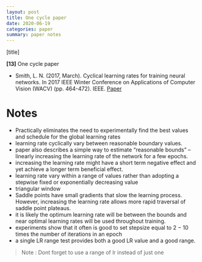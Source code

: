 ```yaml
---
layout: post
title: One cycle paper
date: 2020-06-19
categories: paper
summary: paper notes
---
```


[title]

**[13]** One cycle paper
- Smith, L. N. (2017, March). Cyclical learning rates for training neural networks. In 2017 IEEE Winter Conference on Applications of Computer Vision (WACV) (pp. 464-472). IEEE.
[Paper](https://arxiv.org/pdf/1506.01186.pdf%EF%BC%89%EF%BC%8C%E8%BF%99%E7%A7%8D%E5%A5%87%E6%8A%80%E6%B7%AB%E5%B7%A7%E5%B0%86%E8%8E%B7%E5%BE%97%E6%9B%B4%E9%AB%98%E7%9A%84%E6%B5%8B%E8%AF%95%E5%87%86%E7%A1%AE%E7%8E%87%EF%BC%8C%E4%BD%86%E6%98%AF%E4%BD%A0%E7%9C%8B%E8%BF%99%E4%B8%AAlearning)

# Notes
- Practically eliminates the need to experimentally find the best values and
schedule for the global learning rates
- learning rate cyclically vary between reasonable boundary values.
- paper also describes a simple way to estimate “reasonable bounds” – linearly increasing the learning rate of the network for a few epochs.
- increasing the learning rate might have a short term negative effect and yet achieve a longer term beneficial effect.
- learning rate vary within a range of values rather than adopting a stepwise fixed or exponentially decreasing value
- triangular window
- Saddle points have small gradients that slow the learning process. However, increasing the learning rate allows more rapid traversal of saddle point plateaus.
- it is likely the optimum learning rate will be between the bounds and near optimal learning rates will be used throughout training.
- experiments show that it often is good to set stepsize equal to 2 − 10 times the number of iterations in an epoch
- a single LR range test provides both a good LR
value and a good range.
> Note : Dont forget to use a range of lr instead of just one 
